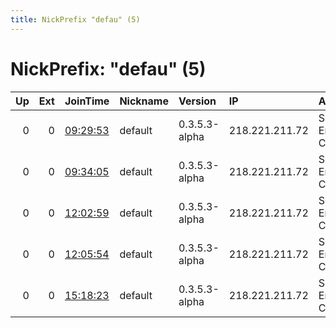 ```yaml
---
title: NickPrefix "defau" (5)
---
```


# NickPrefix: "defau" (5)

|   Up |   Ext | JoinTime                                                                                            | Nickname   | Version       | IP             | AS                               | CC   |   ORp |   Dirp | OS      | Contact   |   eFamMembers |
|-----:|------:|:----------------------------------------------------------------------------------------------------|:-----------|:--------------|:---------------|:---------------------------------|:-----|------:|-------:|:--------|:----------|--------------:|
|    0 |     0 | [09:29:53](https://metrics.torproject.org/rs.html#details/974A6D8C2A0E3E964E4392CC917626CD5B8D0DF2) | default    | 0.3.5.3-alpha | 218.221.211.72 | So-net Entertainment Corporation | jp   | 42958 |      0 | Windows | None      |             1 |
|    0 |     0 | [09:34:05](https://metrics.torproject.org/rs.html#details/4F9A49E5D12B38AB5CB1DB55596821FB6A9CB6E6) | default    | 0.3.5.3-alpha | 218.221.211.72 | So-net Entertainment Corporation | jp   | 42958 |      0 | Windows | None      |             1 |
|    0 |     0 | [12:02:59](https://metrics.torproject.org/rs.html#details/5BDA110AA1D873778C767DC3C73538230BF77DEC) | default    | 0.3.5.3-alpha | 218.221.211.72 | So-net Entertainment Corporation | jp   | 42958 |      0 | Windows | None      |             1 |
|    0 |     0 | [12:05:54](https://metrics.torproject.org/rs.html#details/612CAB0EAED05E93792BE935F3598560C35AB708) | default    | 0.3.5.3-alpha | 218.221.211.72 | So-net Entertainment Corporation | jp   | 42958 |      0 | Windows | None      |             1 |
|    0 |     0 | [15:18:23](https://metrics.torproject.org/rs.html#details/9A3316850FE74D488FE98C20D9C5FF8A8BA979C1) | default    | 0.3.5.3-alpha | 218.221.211.72 | So-net Entertainment Corporation | jp   | 42958 |      0 | Windows | None      |             1 |
